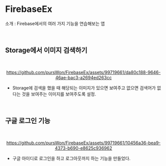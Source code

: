 # FirebaseEx

소개 : Firebase에서의 여러 가지 기능을 연습해보는 앱

</br>

## Storage에서 이미지 검색하기

</br>

<div align="center">

https://github.com/pursWon/FirebaseEx/assets/99719661/da80c188-9646-46ae-bac3-a2694ed263cc

</div>

- Storage에 검색을 했을 때 해당되는 이미지가 있으면 보여주고 없으면 검색어가 없다는 것을 보여주는 이미지를 보여주도록 설정.

</br>

## 구글 로그인 기능

</br>

<div align="center">

https://github.com/pursWon/FirebaseEx/assets/99719661/10456a36-bea9-4373-b690-e8625c936962

</div>

- 구글 아이디로 로그인을 하고 로그아웃까지 하는 기능을 만들었다.
